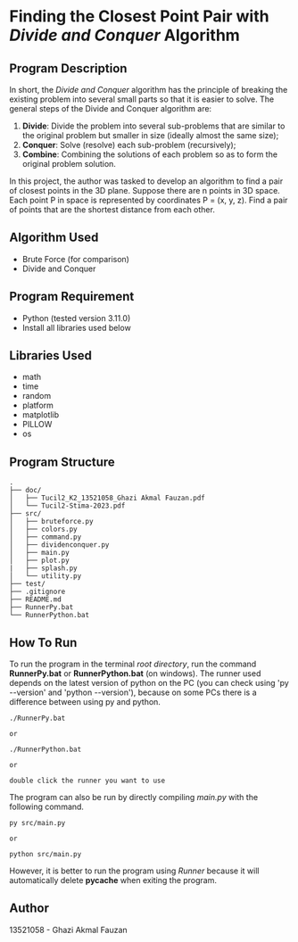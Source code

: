 # Finding the Closest Point Pair with _Divide and Conquer_ Algorithm

## Program Description
In short, the _Divide and Conquer_ algorithm has the principle of breaking the existing problem into several small parts so that it is easier to solve. The general steps of the Divide and Conquer algorithm are:

1. __Divide__: Divide the problem into several sub-problems that are similar to the original problem but smaller in size (ideally almost the same size);
2. __Conquer__: Solve (resolve) each sub-problem (recursively);
3. __Combine__: Combining the solutions of each problem so as to form the original problem solution.

In this project, the author was tasked to develop an algorithm to find a pair of closest points in the 3D plane. Suppose there are n points in 3D space. Each point P in space is represented by coordinates P = (x, y, z). Find a pair of points that are the shortest distance from each other.

## Algorithm Used
- Brute Force (for comparison)
- Divide and Conquer

## Program Requirement
- Python (tested version 3.11.0)
- Install all libraries used below

## Libraries Used
- math
- time
- random
- platform
- matplotlib
- PILLOW
- os

## Program Structure
```
.
├── doc/
│   ├── Tucil2_K2_13521058_Ghazi Akmal Fauzan.pdf
│   └── Tucil2-Stima-2023.pdf
├── src/
│   ├── bruteforce.py
│   ├── colors.py
│   ├── command.py
│   ├── dividenconquer.py
│   ├── main.py
│   ├── plot.py
|   ├── splash.py
│   └── utility.py
├── test/
├── .gitignore
├── README.md
├── RunnerPy.bat
└── RunnerPython.bat
```

## How To Run
To run the program in the terminal _root directory_, run the command __RunnerPy.bat__ or __RunnerPython.bat__ (on windows). The runner used depends on the latest version of python on the PC (you can check using 'py --version' and 'python --version'), because on some PCs there is a difference between using py and python.
```
./RunnerPy.bat

or

./RunnerPython.bat

or

double click the runner you want to use
```
The program can also be run by directly compiling _main.py_ with the following command.
```
py src/main.py

or

python src/main.py
```
However, it is better to run the program using _Runner_ because it will automatically delete __pycache__ when exiting the program.

## Author
13521058 - Ghazi Akmal Fauzan